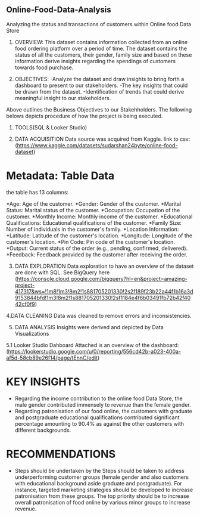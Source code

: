## Online-Food-Data-Analysis
Analyzing the status and transactions of customers within Online food Data Store

1. OVERVIEW:
This dataset contains information collected from an online food ordering platform over a period of time.
The dataset contains the status of all the customers, their gender, family size and based on these information
derive insights regarding the spendings of customers towards food purchase.

2. OBJECTIVES:
-Analyze the dataset and draw insights to bring forth a dashboard to present to our stakeholders.
-The key insights that could be drawn from the dataset.
-Identification of trends that could derive meaningful insight to our stakeholders.

Above outlines the Business Objectives to our Stakehholders. The following belows depicts procedure of how 
the project is being executed.

1. TOOLS(SQL & Looker Studio)

2. DATA ACQUISITION
   Data source was acquired from Kaggle. link to csv: (https://www.kaggle.com/datasets/sudarshan24byte/online-food-dataset)

# Metadata: Table Data
the table has 13 columns:

*Age: Age of the customer.
*Gender: Gender of the customer.
*Marital Status: Marital status of the customer.
*Occupation: Occupation of the customer.
*Monthly Income: Monthly income of the customer.
*Educational Qualifications: Educational qualifications of the customer.
*Family Size: Number of individuals in the customer's family.
*Location Information:
*Latitude: Latitude of the customer's location.
*Longitude: Longitude of the customer's location.
*Pin Code: Pin code of the customer's location.
*Output: Current status of the order (e.g., pending, confirmed, delivered).
*Feedback: Feedback provided by the customer after receiving the order.


3. DATA EXPLORATION
Data exploration to have an overview of the dataset are done with SQL. See BigQuery here
(https://console.cloud.google.com/bigquery?hl=en&project=amazing-project-417317&ws=!1m8!1m3!8m2!1s881705201330!2s2f189f23b22a44f1b16a3d9153844bfd!1m3!8m2!1s881705201330!2sf1184e4f6b03491fb72b42f4042cf0f9)

4.DATA CLEANING
Data was cleaned to remove errors and inconsistencies.

5. DATA ANALYSIS
   Insights were derived and depicted by Data Visualizations

5.1 Looker Studio Dahboard
Attached is an overview of the dashboard:
(https://lookerstudio.google.com/u/0/reporting/556cd42b-a023-400a-af5d-58cb89e26f14/page/tEnnC/edit)

# KEY INSIGHTS
* Regarding the income contribution to the online food Data Store, the male gender contributed immensely 
to revenue than the female gender.
* Regarding patronisation of our food online, the customers with graduate and postgraduate educational
  qualifications contributed significant percentage amounting to 90.4% as against the other customers
  with different backgrounds. 


# RECOMMENDATIONS
* Steps should be undertaken by the Steps should be taken to address underperforming customer groups
  (female gender and also customers with educational background aside graduate and postgraduate).
  For instance, targeted marketing strategies should be developed to increase patronisation from these groups.
  The top priority should be to increase overall patronisation of food online by various minor groups to increase
  revenue.


   



